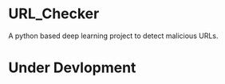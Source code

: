 # URL_Checker
A python based deep learning project to detect malicious URLs.
<h1 style="color: 'green'">Under Devlopment<h1>
